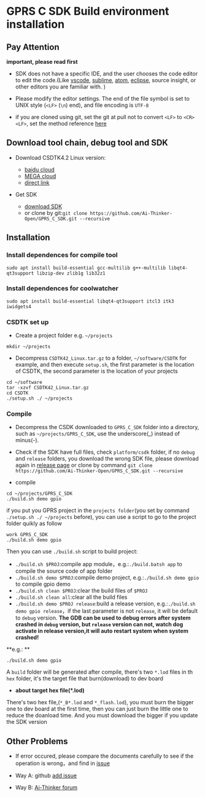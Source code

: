 GPRS C SDK Build environment installation
====

## Pay Attention

**important, please read first**

* SDK does not have a specific IDE, and the user chooses the code editor to edit the code.(Like [vscode](https://code.visualstudio.com/), [sublime](https://www.sublimetext.com/), [atom](https://atom.io/), [eclipse](http://www.eclipse.org/downloads/packages/eclipse-ide-cc-developers/oxygen2), source insight, or other editors you are familiar with. )

* Please modify the editor settings. The end of the file symbol is set to UNIX style (`<LF>` (`\n`) end), and file encoding is `UTF-8`

* if you are cloned using git, set the git at pull not to convert `<LF>` to `<CR><LF>`, set the method reference [here](https://www.jianshu.com/p/305a138883d4)

## Download tool chain, debug tool and SDK

* Download CSDTK4.2 Linux version: 
  * [baidu cloud](https://pan.baidu.com/s/1FzEvkt9z41QdvUdLxZJvug)
  * [MEGA cloud]()
  * [direct link](http://test.ai-thinker.com/csdk/CSDTK42_Linux.7z)

* Get SDK
  * [download SDK](https://github.com/Ai-Thinker-Open/GPRS_C_SDK/releases)
  * or clone by git:`git clone https://github.com/Ai-Thinker-Open/GPRS_C_SDK.git --recursive`

## Installation

### Install dependences for compile tool

```
sudo apt install build-essential gcc-multilib g++-multilib libqt4-qt3support libzip-dev zlib1g lib32z1
```

### Install dependences for coolwatcher

```
sudo apt install build-essential libqt4-qt3support itcl3 itk3 iwidgets4
```

### CSDTK set up

* Create a project folder e.g. `~/projects`

```
mkdir ~/projects
```

* Decompress `CSDTK42_Linux.tar.gz` to a folder, `~/software/CSDTK` for example, and then execute `setup.sh`, the first parameter is the location of CSDTK, the second parameter is the location of your projects

```
cd ~/software
tar -xzvf CSDTK42_Linux.tar.gz
cd CSDTK
./setup.sh ./ ~/projects
```


### Compile

* Decompress the CSDK downloaded to `GPRS_C_SDK` folder into a directory, such as `~/projects/GPRS_C_SDK`, use the underscore(_) instead of minus(-).

* Check  if the SDK have full files, check `platform/csdk` folder, if no `debug` and `release` folders, you download the wrong SDK file, please download again in [release page](https://github.com/Ai-Thinker-Open/GPRS_C_SDK/releases) or clone by command `git clone https://github.com/Ai-Thinker-Open/GPRS_C_SDK.git --recursive`

* compile

```
cd ~/projects/GPRS_C_SDK
./build.sh demo gpio
```

if you put you GPRS project in the `projects folder`(you set by command `./setup.sh ./ ~/projects` before), you can use a script to go to the project folder quikly as follow

```
work GPRS_C_SDK
./build.sh demo gpio
```

Then you can use `./build.sh` script to build project:
  * `./build.sh $PROJ`:compile app module，e.g.:`./build.batsh app` to compile the source code of app folder
  * `./build.sh demo $PROJ`:compile demo project, e.g.:`./build.sh demo gpio` to compile gpio demo
  * `./build.sh clean $PROJ`:clear the build files of `$PROJ`
  * `./build.sh clean all`:clear all the build files
  * `./build.sh demo $PROJ release`:build a release version, e.g.:`./build.sh demo gpio release`，if the last parameter is not `release`, it will be default to `debug` version. **The GDB can be used to debug errors after system crashed in `debug` version, but `release` version can not, watch dog activate in release version,it will auto restart system when system crashed!**

**e.g.: **
```
./build.sh demo gpio
```
A `build` folder will be generated after compile, there's two `*.lod` files in th `hex` folder, it's the target file that burn(download) to dev board

* **about target hex file(*.lod)** 

There's two hex file,(`*_B*.lod` and `*_flash.lod`), you must burn the bigger one to dev board at the first time, then you can just burn the little one to reduce the doanload time. And you must download the bigger if you update the SDK version


## Other Problems

* If error occured, please compare the documents carefully to see if the operation is wrong，and find in [issue](https://github.com/Ai-Thinker-Open/GPRS_C_SDK/issues?utf8=%E2%9C%93&q=)

* Way A: github [add issue](https://github.com/Ai-Thinker-Open/GPRS-C-SDK/issues/new)

* Way B: [Ai-Thinker forum](http://bbs.ai-thinker.com/forum.php?mod=forumdisplay&fid=37)


